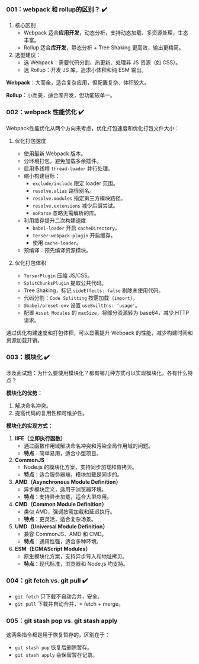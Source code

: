 ### 001：webpack 和 rollup的区别？ ✔️

1. 核心区别
   - Webpack 适合**应用开发**，动态分析，支持动态加载、多资源处理，生态丰富。
   - Rollup 适合**库开发**，静态分析 + Tree Shaking 更高效，输出更精简。
2. 选型建议：
   - 选 Webpack：需要代码分割、热更新、处理非 JS 资源（如 CSS）。
   - 选 Rollup：开发 JS 库，追求小体积和纯 ESM 输出。

**Webpack**：大而全，适合复杂应用，但配置复杂、体积较大。

**Rollup**：小而美，适合库开发，但功能较单一。

### 002：webpack 性能优化 ✔️

Webpack性能优化从两个方向来考虑，优化打包速度和优化打包文件大小：

1. 优化打包速度

   - 使用最新 Webpack 版本。
   - 分环境打包，避免加载多余插件。
   - 启用多线程 `thread-loader` 并行处理。
   - 缩小构建目标：
     - `exclude/include` 限定 loader 范围。
     - `resolve.alias` 路径别名。
     - `resolve.modules` 指定第三方模块路径。
     - `resolve.extensions` 减少后缀尝试。
     - `noParse` 忽略无需解析的库。
   - 利用缓存提升二次构建速度
     - `babel-loader` 开启 `cacheDirectory`。
     - `terser-webpack-plugin` 开启缓存。
     - 使用 `cache-loader`。
   - 预编译：预先编译资源模块。
2. 优化打包体积

   - `TerserPlugin` 压缩 JS/CSS。
   - `SplitChunksPlugin` 提取公共代码。
   - Tree Shaking，标记 `sideEffects: false` 剔除未使用代码。
   - 代码分割：`Code Splitting` 按需加载（`import`）。
   - `@babel/preset-env` 设置 `useBuiltIns: 'usage'`。
   - 配置 `Asset Modules` 的 `maxSize`，将部分资源转为 base64，减少 HTTP 请求。

通过优化构建速度和打包体积，可以显著提升 Webpack 的性能，减少构建时间和资源加载开销。

### 003：模块化 ✔️

涉及面试题：为什么要使用模块化？都有哪几种方式可以实现模块化，各有什么特点？

**模块化的优势：**

1. 解决命名冲突。
2. 提高代码的复用性和可维护性。

**模块化的实现方式：**

1. **IIFE（立即执行函数）**
   - 通过函数作用域解决命名冲突和污染全局作用域的问题。
   - **特点**：简单易用，适合小型项目。
2. **CommonJS**
   - Node.js 的模块化方案，支持同步加载和值拷贝。
   - **特点**：适合服务器端，模块加载是同步的。
3. **AMD（Asynchronous Module Definition）**
   - 异步模块定义，适用于浏览器环境。
   - **特点**：支持异步加载，适合大型应用。
4. **CMD（Common Module Definition）**
   - 类似 AMD，强调按需加载和延迟执行。
   - **特点**：更灵活，适合复杂场景。
5. **UMD（Universal Module Definition）**
   - 兼容 CommonJS、AMD 和 CMD。
   - **特点**：通用性强，适合多种环境。
6. **ESM（ECMAScript Modules）**
   - 原生模块化方案，支持异步导入和地址拷贝。
   - **特点**：现代标准，浏览器和 Node.js 均支持。

### 004：git fetch vs. git pull ✔️

- `git fetch` 只下载不自动合并，安全。
- `git pull` 下载并自动合并，= fetch + merge。

### 005：git stash pop vs. git stash apply

这两条指令都是用于恢复暂存的，区别在于：

- `git stash pop` 恢复后删除暂存。
- `git stash apply` 会保留暂存记录。